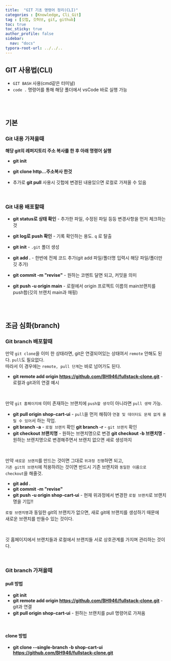 ```yaml
---
title:  "GIT 기초 명령어 정리(CLI)"
categories : [Knowledge, Cli_Git]
tag : [깃헙, 깃허브, git, github]
toc: true
toc_sticky: true
author_profile: false
sidebar:
  nav: "docs"
typora-root-url: ../../..
---
```




## GIT 사용법(CLI)

* `GIT BASH` 사용(cmd같은 터미널)
* `code .` 명령어를 통해 해당 폴더에서 vsCode 바로 실행 가능

<br><br>

## 기본

### Git 내용 가져올때

**해당 git의 레퍼지토리 주소 복사를 한 후 아래 명령어 실행**

* **git init**

* **git clone http...주소복사 한것**
* 추가로 **git pull** 사용시 깃헙에 변경된 내용있으면 로컬로 가져올 수 있음

<br>

### Git 내용 배포할때

* **git status로 상태 확인** - 추가한 파일, 수정된 파일 등등 변경사항을 먼저 체크하는 것

* **git log로 push 확인** - 기록 확인하는 용도. `q` 로 탈출
* **git init** - `.git` 폴더 생성
* **git add .** - 한번에 전체 코드 추가(git add 파일/폴더명 입력시 해당 파일/폴더만 깃 추가)
* **git commit -m "revise"** - 원하는 코멘트 달면 되고, 커밋을 의미
* **git push -u origin main** - 로컬에서 origin 프로젝트 이름의 main브랜치를 push함(깃의 브랜치 main과 매핑)

<br><br>

## 조금 심화(branch)

### Git branch 배포할때

만약 `git clone`을 이미 한 상태라면, git은 연결되어있는 상태여서 `remote` 안해도 된다. `pull`도 필요없다.  
따라서 이 경우에는 `remote, pull 단계`는 바로 넘어가도 된다.

* **git remote add origin https://github.com/BH946/fullstack-clone.git** - 로컬과 git과의 연결 예시

<br>

만약 `git 홈페이지에` 이미 존재하는 브랜치에 `push할 생각`이 아니라면 `pull 생략` 가능.

* **git pull origin shop-cart-ui** - `pull`을 먼저 해줘야 `연결 및 데이터도 문제 없게 올릴 수 있어`서 하는 작업.
* **git branch -a** - `로컬 브랜치` 확인
  **git branch -r** - `git 브랜치` 확인
* **git checkout 브랜치명** - 원하는 브랜치명으로 변경
  **git checkout -b 브랜치명** - 원하는 브랜치명으로 변경해주면서 브랜치 없으면 새로 생성까지

<br>

만약 `새로운 브랜치`를 만드는 것이면 그대로 `위과정 진행`하면 되고,   
`기존 git의 브랜치`에 적용하려는 것이면 반드시 기존 브랜치와 `동일한 이름으로 checkout`을 해줄것.

* **git add .**
* **git commit -m "revise"**
* **git push -u origin shop-cart-ui** - 현재 위과정에서 변경한 `로컬 브랜치`로 브랜치명을 기입!!

`로컬 브랜치명`과 동일한 git의 브랜치가 없으면,  새로 git에 브랜치를 생성하기 때문에   
새로운 브랜치를 만들수 있는 것이다.

<br>

깃 홈페이지에서 브랜치들과 로컬에서 브랜치들 서로 상호관계를 가지며 관리하는 것이다.

<br>

### Git branch 가져올때

#### pull 방법

* **git init**
* **git remote add origin https://github.com/BH946/fullstack-clone.git** - git과 연결
* **git pull origin shop-cart-ui** - 원하는 브랜치를 pull 명령어로 가져옴

<br>

#### clone 방법

* **git clone --single-branch -b shop-cart-ui https://github.com/BH946/fullstack-clone.git**



